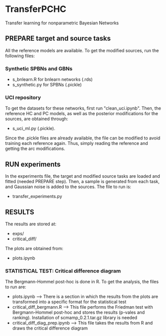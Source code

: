 # TransferPCHC
Transfer learning for nonparametric Bayesian Networks


## PREPARE target and source tasks
All the reference models are available. To get the modified sources, run the following files:
### Synthetic SPBNs and GBNs
- s_bnlearn.R for bnlearn networks (<model>.rds)
- s_synthetic.py for SPBNs (<model>.pickle)
### UCI repository
To get the datasets for these networks, first run "clean_uci.ipynb". Then, the reference HC and PC models, as well as the posterior modifications for the sources, are obtained through:
- s_uci_ml.py (<model>.pickle).
  
Since the .pickle files are already available, the file can be modified to avoid training each reference again. Thus, simply reading the reference and getting the arc modifications.

## RUN experiments 
In the experiments file, the target and modified source tasks are loaded and fitted (needed PREPARE step). Then, a sample is generated from each task, and Gaussian noise is added to the sources. The file to run is:
- transfer_experiments.py

## RESULTS
The results are stored at:
- exps/
- critical_diff/
  
The plots are obtained from:
- plots.ipynb

### STATISTICAL TEST: Critical difference diagram
The Bergmann-Hommel post-hoc is done in R. To get the analysis, the files to run are:
- plots.ipynb --> There is a section in which the results from the plots are transformed into a specific format for the statistical test
- critical_diff_bergmann.R --> This file performs the Friedman test with Bergmann-Hommel post-hoc and stores the results (p-vales and ranking). Installation of scmamp_0.2.1.tar.gz  library is needed
- critical_diff_diag_prep.ipynb --> This file takes the results from R and draws the critical difference diagram
